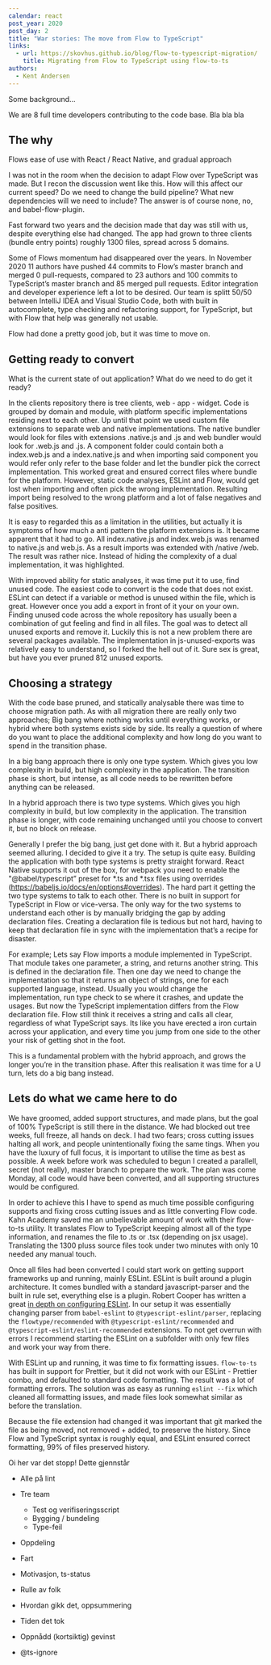 ```yaml
---
calendar: react
post_year: 2020
post_day: 2
title: "War stories: The move from Flow to TypeScript"
links:
  - url: https://skovhus.github.io/blog/flow-to-typescript-migration/
    title: Migrating from Flow to TypeScript using flow-to-ts
authors:
  - Kent Andersen
---
```

Some background…

We are 8 full time developers contributing to the code base. Bla bla bla

## The why

Flows ease of use with React / React Native, and gradual approach

I was not in the room when the decision to adapt Flow over TypeScript was made. But I recon the discussion went like this. How will this affect our current speed? Do we need to change the build pipeline? What new dependencies will we need to include? The answer is of course none, no, and babel-flow-plugin. 

Fast forward two years and the decision made that day was still with us, despite everything else had changed. The app had grown to three clients (bundle entry points) roughly 1300 files, spread across 5 domains. 

Some of Flows momentum had disappeared over the years. In November 2020 11 authors have pushed 44 commits to Flow’s master branch and merged 0 pull-requests, compared to 23 authors and 100 commits to TypeScript’s master branch and 85 merged pull requests. Editor integration and developer experience left a lot to be desired. Our team is splitt 50/50 between IntelliJ IDEA and Visual Studio Code, both with built in autocomplete, type checking and refactoring support, for TypeScript, but with Flow that help was generally not usable. 

Flow had done a pretty good job, but it was time to move on.

## Getting ready to convert

What is the current state of out application? What do we need to do get it ready?

In the clients repository there is tree clients, web - app - widget. Code is grouped by domain and module, with platform specific implementations residing next to each other. Up until that point we used custom file extensions to separate web and native implementations. The native bundler would look for files with extensions .native.js and .js and web bundler would look for .web.js and .js. A component folder could contain both a index.web.js and a index.native.js and when importing said component you would refer only refer to the base folder and let the bundler pick the correct implementation. This worked great and ensured correct files where bundle for the platform. However, static code analyses, ESLint and Flow, would get lost when importing and often pick the wrong implementation. Resulting import being resolved to the wrong platform and a lot of false negatives and false positives.

It is easy to regarded this as a limitation in the utilities, but actually it is symptoms of how much a anti pattern the platform extensions is. It became apparent that it had to go. All index.native.js and index.web.js was renamed to native.js and web.js. As a result imports was extended with /native /web. The result was rather nice. Instead of hiding the complexity of a dual implementation, it was highlighted.   

With improved ability for static analyses, it was time put it to use, find unused code. The easiest code to convert is the code that does not exist. ESLint can detect if a variable or method is unused within the file, which is great. However once you add a export in front of it your on your own. Finding unused code across the whole repository has usually been a combination of gut feeling and find in all files. The goal was to detect all unused exports and remove it. Luckily this is not a new problem there are several packages available. The implementation in js-unused-exports was relatively easy to understand, so I forked the hell out of it. Sure sex is great, but have you ever pruned 812 unused exports. 

## Choosing a strategy

With the code base pruned, and statically analysable there was time to choose migration path. As with all migration there are really only two approaches; Big bang where nothing works until everything works, or hybrid where both systems exists side by side. Its really a question of where do you want to place the additional complexity and how long do you want to spend in the transition phase.

In a big bang approach there is only one type system. Which gives you low complexity in build, but high complexity in the application. The transition phase is short, but intense, as all code needs to be rewritten before anything can be released. 

In a hybrid approach there is two type systems. Which gives you high complexity in build, but low complexity in the application. The transition phase is longer, with code remaining unchanged until you choose to convert it, but no block on release.

Generally I prefer the big bang, just get done with it. But a hybrid approach seemed alluring. I decided to give it a try. The setup is quite easy. Building the application with both type systems is pretty straight forward. React Native supports it out of the box, for webpack you need to enable the "@babel/typescript” preset for \*.ts and \*.tsx files using overrides (https://babeljs.io/docs/en/options#overrides). The hard part it getting the two type systems to talk to each other. There is no built in support for TypeScript in Flow or vice-versa. The only way for the two systems to understand each other is by manually bridging the gap by adding declaration files. Creating a declaration file is tedious but not hard, having to keep that declaration file in sync with the implementation that’s a recipe for disaster. 

For example; Lets say Flow imports a module implemented in TypeScript. That module takes one parameter, a string, and returns another string. This is defined in the declaration file. Then one day we need to change the implementation so that it returns an object of strings, one for each supported language, instead. Usually you would change the implementation, run type check to se where it crashes, and update the usages. But now the TypeScript implementation differs from the Flow declaration file. Flow still think it receives a string and calls all clear, regardless of what TypeScript says. Its like you have erected a iron curtain across your application, and every time you jump from one side to the other your risk of getting shot in the foot.

This is a fundamental problem with the hybrid approach, and grows the longer you’re in the transition phase. After this realisation it was time for a U turn, lets do a big bang instead.

## Lets do what we came here to do 

We have groomed, added support structures, and made plans, but the goal of 100% TypeScript is still there in the distance. We had blocked out tree weeks, full freeze, all hands on deck. I had two fears; cross cutting issues halting all work, and people unintentionally fixing the same tings. When you have the luxury of full focus, it is important to utilise the time as best as possible. A week before work was scheduled to begun I created a parallell, secret (not really), master branch to prepare the work. The plan was come Monday, all code would have been converted, and all supporting structures would be configured. 

In order to achieve this I have to spend as much time possible configuring supports and fixing cross cutting issues and as little converting Flow code. Kahn Academy saved me an unbelievable amount of work with their  flow-to-ts utility. It translates Flow to TypeScript keeping almost all of the type information, and renames the file to .ts or .tsx (depending on jsx usage). Translating the 1300 pluss source files took under two minutes with only 10 needed any manual touch. 

Once all files had been converted I could start work on getting support frameworks up and running, mainly ESLint. ESLint is built around a plugin architecture. It comes bundled with a standard javascript-parser and the built in rule set, everything else is a plugin. Robert Cooper has written a great [in depth on configuring ESLint](https://www.robertcooper.me/using-eslint-and-prettier-in-a-typescript-project). In our setup it was essentially changing parser from `babel-eslint` to `@typescript-eslint/parser`, replacing the   `flowtype/recommended` with `@typescript-eslint/recommended` and `@typescript-eslint/eslint-recommended`  extensions. To not get overrun with errors I recommend starting the ESLint on a subfolder with only few files and work your way from there.

With ESLint up and running, it was time to fix formatting issues. `flow-to-ts` has built in support for Prettier, but it did not work with our ESLint - Prettier combo, and defaulted to standard code formatting. The result was  a lot of formatting errors. The solution was as easy as running `eslint --fix` which cleaned all formatting issues, and made files look somewhat similar as before the translation. 

Because the file extension had changed it was important that git marked the file as being moved, not removed + added, to preserve the history. Since Flow and TypeScript syntax is roughly equal, and ESLint ensured correct formatting, 99% of files preserved history. 



Oi her var det stopp! Dette gjennstår

* Alle på lint
* Tre team

  * Test og verifiseringsscript
  * Bygging / bundeling
  * Type-feil
* Oppdeling
* Fart
* Motivasjon, ts-status
* Rulle av folk
* Hvordan gikk det, oppsummering
* Tiden det tok
* Oppnådd (kortsiktig) gevinst
* @ts-ignore
